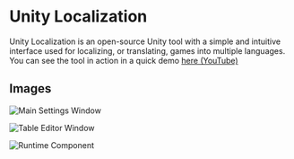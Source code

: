 # Unity Localization
Unity Localization is an open-source Unity tool with a simple and intuitive interface used for localizing, or translating, games into multiple languages.  
You can see the tool in action in a quick demo [here (YouTube)](https://youtu.be/0Zy5apk6KUA)

## Images
![Main Settings Window](https://i.imgur.com/UJxrQ1T.png)

![Table Editor Window](https://i.imgur.com/liRALKV.png)

![Runtime Component](https://i.imgur.com/5Hdm4Ry.png)

